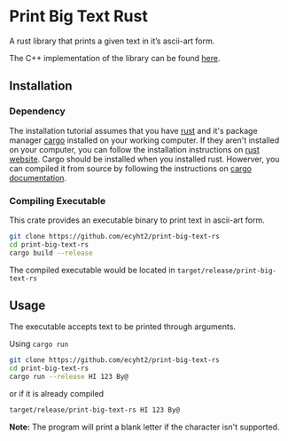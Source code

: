 # Print Big Text Rust
A rust library that prints a given text in it’s ascii-art form.

The C++ implementation of the library can be found [here](https://github.com/ecyht2/EEEE2065-cw1).

## Installation

### Dependency
The installation tutorial assumes that you have [rust](http://www.rust-lang.org) and it's package manager [cargo](https://doc.rust-lang.org/cargo/) installed on your working computer. If they aren't installed on your computer, you can follow the installation instructions on [rust website](https://www.rust-lang.org/tools/install). Cargo should be installed when you installed rust. Howerver, you can compiled it from source by following the instructions on [cargo documentation](https://doc.rust-lang.org/cargo/getting-started/installation.html).

### Compiling Executable
This crate provides an executable binary to print text in ascii-art form. 

``` sh
git clone https://github.com/ecyht2/print-big-text-rs
cd print-big-text-rs
cargo build --release
```

The compiled executable would be located in `target/release/print-big-text-rs`

<!-- ### Using the Library -->
<!-- This crate has a library associated with it. To use the library add this in your `Cargo.toml` file. -->

<!-- ``` toml -->
<!-- ... -->

<!-- [dependencies] -->
<!-- ... -->
<!-- print_big_text_rs = "0.1.0" -->
<!-- ... -->
<!-- ``` -->

<!-- Alternatively it can be added via `cargo`. -->

<!-- ``` sh -->
<!-- cargo add print_big_text_rs -->
<!-- ``` -->

## Usage

The executable accepts text to be printed through arguments. 

Using `cargo run`

``` sh
git clone https://github.com/ecyht2/print-big-text-rs
cd print-big-text-rs
cargo run --release HI 123 By@
```

or if it is already compiled

``` sh
target/release/print-big-text-rs HI 123 By@
```

**Note:** The program will print a blank letter if the character isn't supported.
